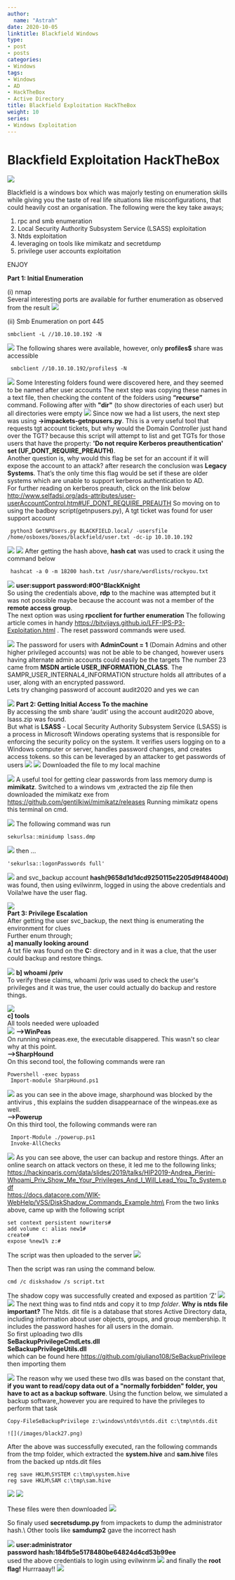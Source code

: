 ```yaml
---
author:
  name: "Astrah"
date: 2020-10-05
linktitle: Blackfield Windows
type:
- post
- posts
categories:
- Windows
tags:
- Windows
- AD
- HackTheBox
- Active Directory
title: Blackfield Exploitation HackTheBox
weight: 10
series:
- Windows Exploitation
---
```


# Blackfield Exploitation HackTheBox

![](/images/black1.png)

Blackfield is a windows box which was majorly testing on enumeration skills while giving you the taste of real life situations like misconfigurations, that could heavily cost an organisation.
The following were the key take aways;

1. rpc and smb enumeration
2. Local Security Authority Subsystem Service (LSASS) exploitation
3. Ntds exploitation
4. leveraging on tools like mimikatz and secretdump
5. privilege user accounts exploitation

ENJOY

**Part 1: Initial Enumeration**

(i) nmap \
Several interesting ports are available for further enumeration as observed from the result
![](/images/black2.png)

(ii) Smb Enumeration on port 445

    smbclient -L //10.10.10.192 -N

![](/images/black3.png)
  The following shares were available, however, only **profiles$** share was accessible
     
     smbclient //10.10.10.192/profiles$ -N

![](/images/black4.png)
Some Interesting folders found were discovered here, and they seemed to be named after user accounts
The next step was copying these names in a text file, then checking the content of the folders using **“recurse”** command.
Following after with **"dir"** (to show directories of each user) but all directories were empty
![](/images/black5.png)
Since now we had a list users, the next step was using  **->impackets-getnpusers.py**. This is a very useful tool that requests tgt account tickets, but why would the Domain Controller just hand over the TGT? because this script will attempt to list and get TGTs for those users that have the property: **'Do not require Kerberos preauthentication' set (UF_DONT_REQUIRE_PREAUTH)**. \
Another question is, why would this flag be set for an account if it will expose the account to an attack? after  research the conclusion was  **Legacy Systems**. That’s the only time this flag would be set if these are older systems which are unable to support kerberos authentication to AD. \
For further reading on kerberos preauth, click on the link below
http://www.selfadsi.org/ads-attributes/user-userAccountControl.htm#UF_DONT_REQUIRE_PREAUTH
So moving on to using the badboy script(getnpusers.py), A tgt ticket was found for user support account

     python3 GetNPUsers.py BLACKFIELD.local/ -usersfile /home/osboxes/boxes/blackfield/user.txt -dc-ip 10.10.10.192
 ![](/images/black6.png)
![](/images/black7.png)
  After getting the hash above, **hash cat** was used to crack it using the command below

     hashcat -a 0 -m 18200 hash.txt /usr/share/wordlists/rockyou.txt
![](/images/black8.png)
**user:support**
**password:#00^BlackKnight**     
So using the credentials above, **rdp** to the machine was attempted but it was not possible maybe because the account was not a member of the **remote access group**. \
The next option was using **rpcclient for further enumeration**
  The following article comes in handy https://bitvijays.github.io/LFF-IPS-P3-Exploitation.html . The reset password commands were used.

   ![](/images/black9.png)
The password for users with **AdminCount = 1** (Domain Admins and other higher privileged accounts) was not be able to be changed, however users having alternate admin accounts could easily be the targets
The number 23 came from **MSDN article USER_INFORMATION_CLASS**.  The SAMPR_USER_INTERNAL4_INFORMATION structure holds all attributes of a user, along with an encrypted password.     
Lets try changing password of account audit2020 and yes we can

  ![](/images/black10.png) 
   **Part 2: Getting Initial Access To the machine**\
     By accessing the smb share ‘audit’ using the account audit2020 above,  lsass.zip was found.\
     But what is **LSASS** - Local Security Authority Subsystem Service (LSASS) is a process in Microsoft Windows operating systems that is responsible for enforcing the security policy on the system. It verifies users logging on to a Windows computer or server, handles password changes, and creates access tokens. so this can be leveraged by an attacker to get passwords of users
   ![](/images/black11.png)
![](/images/black12.png)
     Downloaded the file to my local machine
      
  ![](/images/black13.png)
     A useful tool for getting clear passwords from lass memory dump is **mimikatz**.
    Switched to a windows vm ,extracted the zip file then downloaded the mimikatz exe from https://github.com/gentilkiwi/mimikatz/releases
    Running mimikatz opens this terminal on cmd. 

   ![](/images/black14.png)
  The following command was run    
    
    sekurlsa::minidump lsass.dmp
   ![](/images/black15.png)
then ...
 
    'sekurlsa::logonPasswords full'
   ![](/images/black16.png)
     and svc_backup account **hash(9658d1d1dcd9250115e2205d9f48400d)** was found,
     then using evilwinrm, logged in using the above credentials and Voila!we have the user flag.
     
   ![](/images/black17.png)  \
     **Part 3: Privilege Escalation**\
After getting the user svc_backup, the next thing is enumerating the environment for clues\
Further enum through;\
**a] manually looking around**\
A txt file was found on the **C:** directory and in it was a clue,  that the user could backup and restore things.
     
 ![](/images/black18.png)
  **b] whoami /priv** \
    To verify these claims, whoami /priv was used to check the user's privileges and it was true, the user could actually do backup and restore things.
     
 ![](/images/black19.png)   
    **c] tools**\
     All tools needed were uploaded     
 ![](/images/black20.png)
     **-->WinPeas**\
    On running winpeas.exe, the executable disappered. This wasn't so clear why at this point.\
    **-->SharpHound**\
    On this second tool, the following commands were ran
     
     
    Powershell -exec bypass
     Import-module SharpHound.ps1
 ![](/images/black21.png)
     as you can see in the above image, sharphound was blocked by the antivirus , this explains the sudden disappearnace of the winpeas.exe as well.\
     **-->Powerup**\
  On this third tool, the following commands were ran
     
     Import-Module ./powerup.ps1
     Invoke-AllChecks
    
 ![](/images/black22.png)
As you can see above, the user can backup and restore things.
After an online search on attack vectors on these, it led me to the following links;   
      https://hackinparis.com/data/slides/2019/talks/HIP2019-Andrea_Pierini-Whoami_Priv_Show_Me_Your_Privileges_And_I_Will_Lead_You_To_System.pdf \
     https://docs.datacore.com/WIK-WebHelp/VSS/DiskShadow_Commands_Example.htm\
     From the two links above, came up with the following script 
     
~~~~~~~~~~~~~~~~~~~~~~~~~~~~~~~~~
set context persistent nowriters#
add volume c: alias new1#
create#
expose %new1% z:#

~~~~~~~~~~~~~~~~~~~~~~~~~~~~~~~~~
The script was then uploaded  to the server
![](/images/black23.png)
     
Then the script was ran using the command below.

    cmd /c diskshadow /s script.txt


     
The shadow copy was successfully created and exposed as partition ‘Z’
 ![](/images/black24.png)
 ![](/images/black25.png)
  The next thing was to find ntds and copy it to *tmp folder*. **Why is ntds file important?** The Ntds. dit  file is a database that stores Active Directory data, including  information about user objects, groups, and group membership. It  includes the password hashes for all users in the domain.\
    So first uploading two dlls \
        **SeBackupPrivilegeCmdLets.dll** \
        **SeBackupPrivilegeUtils.dll**\
        which can be found here https://github.com/giuliano108/SeBackupPrivilege
    then importing them
    
 ![](/images/black26.png)
  The reason why we used these two dlls was based on the constant that, **if you want to read/copy data out of a "normally forbidden" folder, you have to act as a backup software**.
    Using the function below, we simulated a backup software,,however you are required to have the privileges to perform that task
    
    Copy-FileSeBackupPrivilege z:\windows\ntds\ntds.dit c:\tmp\ntds.dit 

    ![](/images/black27.png)
  After the above was successfully executed, ran the following commands  from the tmp folder, which extracted the **system.hive** and **sam.hive** files from the backed up ntds.dit files
    
    reg save HKLM\SYSTEM c:\tmp\system.hive
    reg save HKLM\SAM c:\tmp\sam.hive

![](/images/black28.png)
![](/images/black29.png)
    
    
    
  These files were then downloaded
  ![](/images/black30.png)

So finaly used **secretsdump.py** from impackets to dump the administrator hash.\ Other tools like **samdump2** gave the incorrect hash

![](/images/black31.png)
    **user:administrator**\
    **password hash:184fb5e5178480be64824d4cd53b99ee**\
    used the above credentials to login using evilwinrm
       ![](/images/black32.png)
    and finally the **root flag!** Hurrraaay!!
       ![](/images/black33.png) 
    

    
  
     

